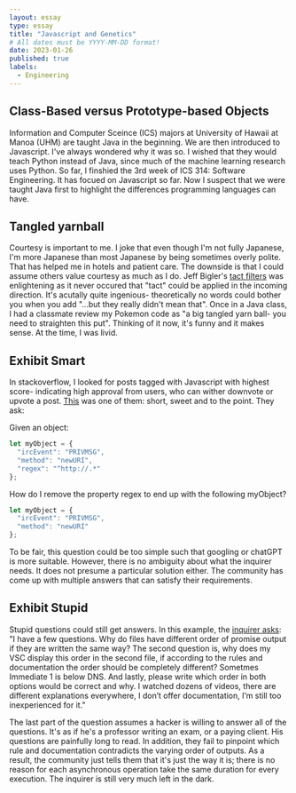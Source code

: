 ```yaml
---
layout: essay
type: essay
title: "Javascript and Genetics"
# All dates must be YYYY-MM-DD format!
date: 2023-01-26
published: true
labels:
  - Engineering
---
```




## Class-Based versus Prototype-based Objects

Information and Computer Sceince (ICS) majors at University of Hawaii at Manoa (UHM) are taught Java in the beginning. We are then introduced to Javascript. I've always wondered why it was so. I wished that they would teach Python instead of Java, since much of the machine learning research uses Python. So far, I finshied the 3rd week of ICS 314: Software Engineering. It has focued on Javascript so far. Now I suspect that we were taught Java first to highlight the differences programming languages can have. 

## Tangled yarnball 

Courtesy is important to me. I joke that even though I'm not fully Japanese, I'm more Japanese than most Japanese by being sometimes overly polite.  That has helped me in hotels and patient care. The  downside is that I could assume others value courtesy as much as I do.  Jeff Bigler's [tact filters](https://www.mit.edu/~jcb/tact.html) was enlightening as it never occured that "tact" could be applied in the incoming direction. It's acutally quite ingenious- theoretically no words could bother you when you add "...but they really didn't mean that".  Once in a Java class, I had a classmate review my Pokemon code as "a big tangled yarn ball- you need to straighten this put". Thinking of it now, it's funny and it makes sense. At the time, I was livid. 

## Exhibit Smart 

In stackoverflow, I looked for posts tagged with Javascript with highest score- indicating high approval from users, who can wither downvote or upvote a post. [This](https://stackoverflow.com/questions/208105/how-do-i-remove-a-property-from-a-javascript-object) was one of them: short, sweet and to the point. They ask:


Given an object:

```javascript
let myObject = {
  "ircEvent": "PRIVMSG",
  "method": "newURI",
  "regex": "^http://.*"
};
```
How do I remove the property regex to end up with the following myObject?
```javascript
let myObject = {
  "ircEvent": "PRIVMSG",
  "method": "newURI"
};
```
To be fair, this question could be too simple such that googling or chatGPT is more suitable. However, there is no ambiguity about what the inquirer needs. It does not presume a particular solution either. The community has come up with multiple answers that can satisfy their requirements. 



## Exhibit Stupid

Stupid questions could still get answers. In this example, the [inquirer asks](https://stackoverflow.com/questions/77883878/different-outputs-in-node-event-loop): "I have a few questions. Why do files have different order of promise output if they are written the same way? The second question is, why does my VSC display this order in the second file, if according to the rules and documentation the order should be completely different? Sometmes Immediate 1 is below DNS. And lastly, please write which order in both options would be correct and why. I watched dozens of videos, there are different explanations everywhere, I don’t offer documentation, I’m still too inexperienced for it." 


The last part of the question assumes a hacker is willing to answer all of the questions. It's as if he's a professor writing an exam, or a paying client. His questions are painfully long to read. In addition, they fail to pinpoint which rule and documentation contradicts the varying order of outputs. As a result, the community just tells them that it's just the way it is; there is no reason for each asynchronous operation take the same duration for every execution. The inquirer is still very much left in the dark.  

